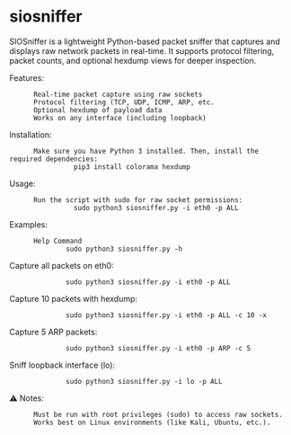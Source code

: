 # siosniffer

SIOSniffer is a lightweight Python-based packet sniffer that captures and displays raw network packets in real-time. It supports protocol filtering, packet counts, and optional hexdump views for deeper inspection.

Features:
          
          Real-time packet capture using raw sockets
          Protocol filtering (TCP, UDP, ICMP, ARP, etc.
          Optional hexdump of payload data
          Works on any interface (including loopback)

Installation:
          
          Make sure you have Python 3 installed. Then, install the required dependencies:
                    pip3 install colorama hexdump

Usage:
          
          Run the script with sudo for raw socket permissions:
                    sudo python3 siosniffer.py -i eth0 -p ALL

Examples:
          
          Help Command
                  sudo python3 siosniffer.py -h
          
  Capture all packets on eth0:
                  
                  sudo python3 siosniffer.py -i eth0 -p ALL

  Capture 10 packets with hexdump:
                  
                  sudo python3 siosniffer.py -i eth0 -p ALL -c 10 -x

  Capture 5 ARP packets:
                  
                  sudo python3 siosniffer.py -i eth0 -p ARP -c 5

  Sniff loopback interface (lo):
                  
                  sudo python3 siosniffer.py -i lo -p ALL


⚠️ Notes:
          
          Must be run with root privileges (sudo) to access raw sockets.
          Works best on Linux environments (like Kali, Ubuntu, etc.).
